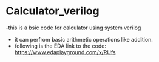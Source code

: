 # Calculator_verilog
-this is a bsic code for calculator using system verilog
- it can perfrom basic arithmetic operations like addition.
- following is the EDA link to the code:
  https://www.edaplayground.com/x/RUfs
  
